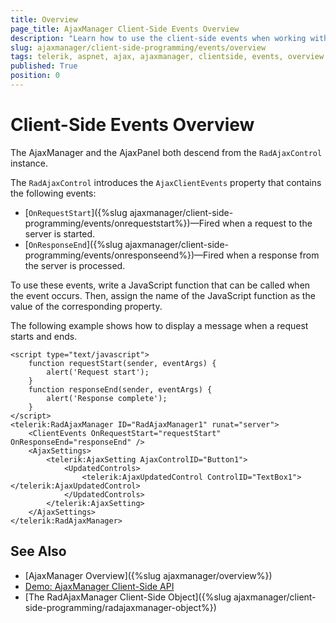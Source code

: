 ```yaml
---
title: Overview
page_title: AjaxManager Client-Side Events Overview
description: "Learn how to use the client-side events when working with Telerik UI for ASP.NET AJAX."
slug: ajaxmanager/client-side-programming/events/overview
tags: telerik, aspnet, ajax, ajaxmanager, clientside, events, overview
published: True
position: 0
---
```


# Client-Side Events Overview


The AjaxManager and the AjaxPanel both descend from the `RadAjaxControl` instance. 

The `RadAjaxControl` introduces the `AjaxClientEvents` property that contains the following events:

* [`OnRequestStart`]({%slug ajaxmanager/client-side-programming/events/onrequeststart%})&mdash;Fired when a request to the server is started.
* [`OnResponseEnd`]({%slug ajaxmanager/client-side-programming/events/onresponseend%})&mdash;Fired when a response from the server is processed.

To use these events, write a JavaScript function that can be called when the event occurs. Then, assign the name of the JavaScript function as the value of the corresponding property.

The following example shows how to display a message when a request starts and ends.

````ASP.NET
<script type="text/javascript">
	function requestStart(sender, eventArgs) {
		alert('Request start');
	}
	function responseEnd(sender, eventArgs) {
		alert('Response complete');
	}
</script>
<telerik:RadAjaxManager ID="RadAjaxManager1" runat="server">
	<ClientEvents OnRequestStart="requestStart" OnResponseEnd="responseEnd" />
	<AjaxSettings>
		<telerik:AjaxSetting AjaxControlID="Button1">
			<UpdatedControls>
				<telerik:AjaxUpdatedControl ControlID="TextBox1"></telerik:AjaxUpdatedControl>
			</UpdatedControls>
		</telerik:AjaxSetting>
	</AjaxSettings>
</telerik:RadAjaxManager>
````


## See Also 

* [AjaxManager Overview]({%slug ajaxmanager/overview%})
* [Demo: AjaxManager Client-Side API](https://demos.telerik.com/aspnet-ajax/ajax/examples/manager/clientsideapi/defaultcs.aspx)
* [The RadAjaxManager Client-Side Object]({%slug ajaxmanager/client-side-programming/radajaxmanager-object%})
